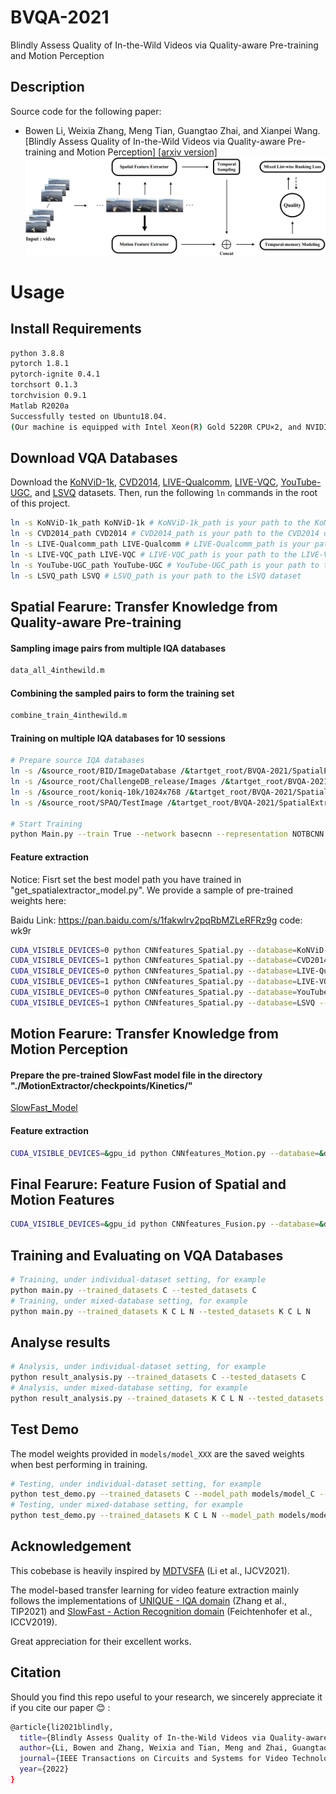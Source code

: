# BVQA-2021
Blindly Assess Quality of In-the-Wild Videos via Quality-aware Pre-training and Motion Perception

## Description
Source code for the following paper:

- Bowen Li, Weixia Zhang, Meng Tian, Guangtao Zhai, and Xianpei Wang. [Blindly Assess Quality of In-the-Wild Videos via Quality-aware Pre-training and Motion Perception] [[arxiv version]](https://arxiv.org/abs/2108.08505)
![Framework](Overall_Framework.png)

# Usage
## Install Requirements

```bash
python 3.8.8
pytorch 1.8.1
pytorch-ignite 0.4.1
torchsort 0.1.3
torchvision 0.9.1
Matlab R2020a
Successfully tested on Ubuntu18.04.
(Our machine is equipped with Intel Xeon(R) Gold 5220R CPU×2, and NVIDIA Quadro RTX6000 24G GPU×2.)
```

## Download VQA Databases
Download the [KoNViD-1k](http://database.mmsp-kn.de/konvid-1k-database.html), [CVD2014](https://www.mv.helsinki.fi/home/msjnuuti/CVD2014/), [LIVE-Qualcomm](http://live.ece.utexas.edu/research/incaptureDatabase/index.html), [LIVE-VQC](http://live.ece.utexas.edu/research/LIVEVQC/index.html), [YouTube-UGC](https://github.com/vztu/BVQA_Benchmark), and [LSVQ](https://github.com/baidut/PatchVQ) datasets. Then, run the following `ln` commands in the root of this project.

```bash
ln -s KoNViD-1k_path KoNViD-1k # KoNViD-1k_path is your path to the KoNViD-1k dataset
ln -s CVD2014_path CVD2014 # CVD2014_path is your path to the CVD2014 dataset
ln -s LIVE-Qualcomm_path LIVE-Qualcomm # LIVE-Qualcomm_path is your path to the LIVE-Qualcomm dataset
ln -s LIVE-VQC_path LIVE-VQC # LIVE-VQC_path is your path to the LIVE-VQC dataset
ln -s YouTube-UGC_path YouTube-UGC # YouTube-UGC_path is your path to the YouTube-UGC dataset
ln -s LSVQ_path LSVQ # LSVQ_path is your path to the LSVQ dataset
``` 

## Spatial Fearure: Transfer Knowledge from Quality-aware Pre-training
#### Sampling image pairs from multiple IQA databases
```bash
data_all_4inthewild.m
```
#### Combining the sampled pairs to form the training set
```bash
combine_train_4inthewild.m
```
#### Training on multiple IQA databases for 10 sessions
```bash
# Prepare source IQA databases
ln -s /&source_root/BID/ImageDatabase /&tartget_root/BVQA-2021/SpatialExtractor/IQA_database/BID/ImageDatabase
ln -s /&source_root/ChallengeDB_release/Images /&tartget_root/BVQA-2021/SpatialExtractor/IQA_database/ChallengeDB_release/Images
ln -s /&source_root/koniq-10k/1024x768 /&tartget_root/BVQA-2021/SpatialExtractor/IQA_database/koniq-10k/1024x768
ln -s /&source_root/SPAQ/TestImage /&tartget_root/BVQA-2021/SpatialExtractor/IQA_database/SPAQ/TestImage

# Start Training
python Main.py --train True --network basecnn --representation NOTBCNN --ranking True --fidelity True --std_modeling True --std_loss True --margin 0.025 --batch_size 128 --batch_size2 32 --image_size 384 --max_epochs 3 --lr 1e-4 --decay_interval 3 --decay_ratio 0.1 --max_epochs2 12
```
#### Feature extraction
Notice: Fisrt set the best model path you have trained in "get_spatialextractor_model.py". We provide a sample of pre-trained weights here:

Baidu Link: https://pan.baidu.com/s/1fakwlrv2pqRbMZLeRFRz9g   code: wk9r
 
```bash
CUDA_VISIBLE_DEVICES=0 python CNNfeatures_Spatial.py --database=KoNViD-1k --frame_batch_size=64
CUDA_VISIBLE_DEVICES=1 python CNNfeatures_Spatial.py --database=CVD2014 --frame_batch_size=64
CUDA_VISIBLE_DEVICES=0 python CNNfeatures_Spatial.py --database=LIVE-Qualcomm --frame_batch_size=8
CUDA_VISIBLE_DEVICES=1 python CNNfeatures_Spatial.py --database=LIVE-VQC --frame_batch_size=8
CUDA_VISIBLE_DEVICES=0 python CNNfeatures_Spatial.py --database=YouTube-UGC --frame_batch_size=8
CUDA_VISIBLE_DEVICES=1 python CNNfeatures_Spatial.py --database=LSVQ --frame_batch_size=8
```

## Motion Fearure: Transfer Knowledge from Motion Perception

#### Prepare the pre-trained SlowFast model file in the directory "./MotionExtractor/checkpoints/Kinetics/"
[SlowFast_Model](https://dl.fbaipublicfiles.com/pyslowfast/model_zoo/kinetics400/SLOWFAST_8x8_R50.pkl)
#### Feature extraction
```bash
CUDA_VISIBLE_DEVICES=&gpu_id python CNNfeatures_Motion.py --database=&database --frame_batch_size=64
```

## Final Fearure: Feature Fusion of Spatial and Motion Features
```bash
CUDA_VISIBLE_DEVICES=&gpu_id python CNNfeatures_Fusion.py --database=&database --frame_batch_size=64
```

## Training and Evaluating on VQA Databases

```bash
# Training, under individual-dataset setting, for example 
python main.py --trained_datasets C --tested_datasets C
# Training, under mixed-database setting, for example
python main.py --trained_datasets K C L N --tested_datasets K C L N
```

## Analyse results

```bash
# Analysis, under individual-dataset setting, for example 
python result_analysis.py --trained_datasets C --tested_datasets C
# Analysis, under mixed-database setting, for example
python result_analysis.py --trained_datasets K C L N --tested_datasets K C L N
```

## Test Demo

The model weights provided in `models/model_XXX` are the saved weights when best performing in training.
```bash
# Testing, under individual-dataset setting, for example 
python test_demo.py --trained_datasets C --model_path models/model_C --video_path=data/test.mp4
# Testing, under mixed-database setting, for example
python test_demo.py --trained_datasets K C L N --model_path models/model_KCLN --video_path=data/test.mp4
```

## Acknowledgement

This cobebase is heavily inspired by [MDTVSFA](https://github.com/lidq92/MDTVSFA) (Li et al., IJCV2021).

The model-based transfer learning for video feature extraction mainly follows the implementations of [UNIQUE - IQA domain](https://github.com/zwx8981/UNIQUE) (Zhang et al., TIP2021) and [SlowFast - Action Recognition domain](https://github.com/facebookresearch/SlowFast) (Feichtenhofer et al., ICCV2019).

Great appreciation for their excellent works.

## Citation

Should you find this repo useful to your research, we sincerely appreciate it if you cite our paper :blush: :
```bash
@article{li2021blindly,
  title={Blindly Assess Quality of In-the-Wild Videos via Quality-aware Pre-training and Motion Perception},
  author={Li, Bowen and Zhang, Weixia and Tian, Meng and Zhai, Guangtao and Wang, Xianpei},
  journal={IEEE Transactions on Circuits and Systems for Video Technology},
  year={2022}
}
```
